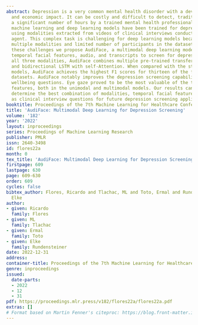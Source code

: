 ```yaml
---
abstract: Depression is a very common mental health disorder with a devastating social
  and economic impact. It can be costly and difficult to detect, traditionally requiring
  a significant number of hours by a trained mental health professional. Recently,
  machine learning and deep learning models have been trained for depression screening
  using modalities extracted from videos of clinical interviews conducted by a virtual
  agent. This complex task is challenging for deep learning models because of the
  multiple modalities and limited number of participants in the dataset. To address
  these challenges we propose AudiFace, a multimodal deep learning model that inputs
  temporal facial features, audio, and transcripts to screen for depression. To incorporate
  all three modalities, AudiFace combines multiple pre-trained transfer learning models
  and bidirectional LSTM with self-Attention. When compared with the state-of-the-art
  models, AudiFace achieves the highest F1 scores for thirteen of the fifteen different
  datasets. AudiFace notably improves the depression screening capabilities of general
  wellbeing questions. Eye gaze proved to be the most valuable of the temporal facial
  features, both in the unimodal and multimodal models. Our results can be used to
  determine the best combination of modalities, temporal facial features, as well
  as clinical interview questions for future depression screening applications.
booktitle: Proceedings of the 7th Machine Learning for Healthcare Conference
title: 'AudiFace: Multimodal Deep Learning for Depression Screening'
volume: '182'
year: '2022'
layout: inproceedings
series: Proceedings of Machine Learning Research
publisher: PMLR
issn: 2640-3498
id: flores22a
month: 0
tex_title: 'AudiFace: Multimodal Deep Learning for Depression Screening'
firstpage: 609
lastpage: 630
page: 609-630
order: 609
cycles: false
bibtex_author: Flores, Ricardo and Tlachac, ML and Toto, Ermal and Rundensteiner,
  Elke
author:
- given: Ricardo
  family: Flores
- given: ML
  family: Tlachac
- given: Ermal
  family: Toto
- given: Elke
  family: Rundensteiner
date: 2022-12-31
address:
container-title: Proceedings of the 7th Machine Learning for Healthcare Conference
genre: inproceedings
issued:
  date-parts:
  - 2022
  - 12
  - 31
pdf: https://proceedings.mlr.press/v182/flores22a/flores22a.pdf
extras: []
# Format based on Martin Fenner's citeproc: https://blog.front-matter.io/posts/citeproc-yaml-for-bibliographies/
---
```

